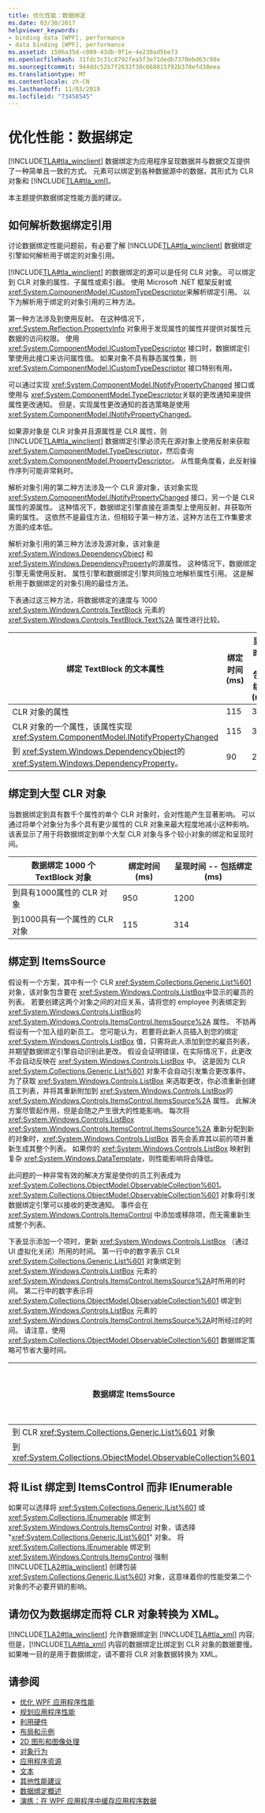 ```yaml
---
title: 优化性能：数据绑定
ms.date: 03/30/2017
helpviewer_keywords:
- binding data [WPF], performance
- data binding [WPF], performance
ms.assetid: 1506a35d-c009-43db-9f1e-4e230ad5be73
ms.openlocfilehash: 31fdc3c31c8792fea5f3e71dedb7370ebd63c98e
ms.sourcegitcommit: 944ddc52b7f2632f30c668815f92b378efd38eea
ms.translationtype: MT
ms.contentlocale: zh-CN
ms.lasthandoff: 11/03/2019
ms.locfileid: "73458545"
---
```

# <a name="optimizing-performance-data-binding"></a>优化性能：数据绑定
[!INCLUDE[TLA#tla_winclient](../../../../includes/tlasharptla-winclient-md.md)] 数据绑定为应用程序呈现数据并与数据交互提供了一种简单且一致的方式。 元素可以绑定到各种数据源中的数据，其形式为 CLR 对象和 [!INCLUDE[TLA#tla_xml](../../../../includes/tlasharptla-xml-md.md)]。  
  
 本主题提供数据绑定性能方面的建议。  

<a name="HowDataBindingReferencesAreResolved"></a>   
## <a name="how-data-binding-references-are-resolved"></a>如何解析数据绑定引用  
 讨论数据绑定性能问题前，有必要了解 [!INCLUDE[TLA#tla_winclient](../../../../includes/tlasharptla-winclient-md.md)] 数据绑定引擎如何解析用于绑定的对象引用。  
  
 [!INCLUDE[TLA#tla_winclient](../../../../includes/tlasharptla-winclient-md.md)] 的数据绑定的源可以是任何 CLR 对象。 可以绑定到 CLR 对象的属性、子属性或索引器。 使用 Microsoft .NET 框架反射或 <xref:System.ComponentModel.ICustomTypeDescriptor>来解析绑定引用。 以下为解析用于绑定的对象引用的三种方法。  
  
 第一种方法涉及到使用反射。 在这种情况下，<xref:System.Reflection.PropertyInfo> 对象用于发现属性的属性并提供对属性元数据的访问权限。 使用 <xref:System.ComponentModel.ICustomTypeDescriptor> 接口时，数据绑定引擎使用此接口来访问属性值。 如果对象不具有静态属性集，则 <xref:System.ComponentModel.ICustomTypeDescriptor> 接口特别有用。  
  
 可以通过实现 <xref:System.ComponentModel.INotifyPropertyChanged> 接口或使用与 <xref:System.ComponentModel.TypeDescriptor>关联的更改通知来提供属性更改通知。 但是，实现属性更改通知的首选策略是使用 <xref:System.ComponentModel.INotifyPropertyChanged>。  
  
 如果源对象是 CLR 对象并且源属性是 CLR 属性，则 [!INCLUDE[TLA#tla_winclient](../../../../includes/tlasharptla-winclient-md.md)] 数据绑定引擎必须先在源对象上使用反射来获取 <xref:System.ComponentModel.TypeDescriptor>，然后查询 <xref:System.ComponentModel.PropertyDescriptor>。 从性能角度看，此反射操作序列可能非常耗时。  
  
 解析对象引用的第二种方法涉及一个 CLR 源对象，该对象实现 <xref:System.ComponentModel.INotifyPropertyChanged> 接口，另一个是 CLR 属性的源属性。 这种情况下，数据绑定引擎直接在源类型上使用反射，并获取所需的属性。 这依然不是最佳方法，但相较于第一种方法，这种方法在工作集要求方面的成本低。  
  
 解析对象引用的第三种方法涉及源对象，该对象是 <xref:System.Windows.DependencyObject> 和 <xref:System.Windows.DependencyProperty>的源属性。 这种情况下，数据绑定引擎无需使用反射。 属性引擎和数据绑定引擎共同独立地解析属性引用。 这是解析用于数据绑定的对象引用的最佳方法。  
  
 下表通过这三种方法，将数据绑定的速度与 1000 <xref:System.Windows.Controls.TextBlock> 元素的 <xref:System.Windows.Controls.TextBlock.Text%2A> 属性进行比较。  
  
|**绑定 TextBlock 的文本属性**|**绑定时间 (ms)**|**呈现时间 -- 包括绑定 (ms)**|  
|--------------------------------------------------|-----------------------------|--------------------------------------------------|  
|CLR 对象的属性|115|314|  
|CLR 对象的一个属性，该属性实现 <xref:System.ComponentModel.INotifyPropertyChanged>|115|305|  
|到 <xref:System.Windows.DependencyObject>的 <xref:System.Windows.DependencyProperty>。|90|263|  
  
<a name="Binding_to_Large_CLR_Objects"></a>   
## <a name="binding-to-large-clr-objects"></a>绑定到大型 CLR 对象  
 当数据绑定到具有数千个属性的单个 CLR 对象时，会对性能产生显著影响。 可以通过将单个对象分为多个具有更少属性的 CLR 对象来最大程度地减小这种影响。 该表显示了用于将数据绑定到单个大型 CLR 对象与多个较小对象的绑定和呈现时间。  
  
|**数据绑定 1000 个 TextBlock 对象**|**绑定时间 (ms)**|**呈现时间 -- 包括绑定 (ms)**|  
|---------------------------------------------|-----------------------------|--------------------------------------------------|  
|到具有1000属性的 CLR 对象|950|1200|  
|到1000具有一个属性的 CLR 对象|115|314|  
  
<a name="Binding_to_an_ItemsSource"></a>   
## <a name="binding-to-an-itemssource"></a>绑定到 ItemsSource  
 假设有一个方案，其中有一个 CLR <xref:System.Collections.Generic.List%601> 对象，该对象包含要在 <xref:System.Windows.Controls.ListBox>中显示的雇员的列表。 若要创建这两个对象之间的对应关系，请将您的 employee 列表绑定到 <xref:System.Windows.Controls.ListBox>的 <xref:System.Windows.Controls.ItemsControl.ItemsSource%2A> 属性。 不妨再假设有一个加入组的新员工。 您可能认为，若要将此新人员插入到您的绑定 <xref:System.Windows.Controls.ListBox> 值，只需将此人添加到您的雇员列表，并期望数据绑定引擎自动识别此更改。 假设会证明错误，在实际情况下，此更改不会自动反映在 <xref:System.Windows.Controls.ListBox> 中。 这是因为 CLR <xref:System.Collections.Generic.List%601> 对象不会自动引发集合更改事件。 为了获取 <xref:System.Windows.Controls.ListBox> 来选取更改，你必须重新创建员工列表，并将其重新附加到 <xref:System.Windows.Controls.ListBox>的 <xref:System.Windows.Controls.ItemsControl.ItemsSource%2A> 属性。 此解决方案尽管起作用，但是会随之产生很大的性能影响。 每次将 <xref:System.Windows.Controls.ListBox> <xref:System.Windows.Controls.ItemsControl.ItemsSource%2A> 重新分配到新的对象时，<xref:System.Windows.Controls.ListBox> 首先会丢弃其以前的项并重新生成其整个列表。 如果你的 <xref:System.Windows.Controls.ListBox> 映射到复杂 <xref:System.Windows.DataTemplate>，则性能影响将会降低。  
  
 此问题的一种非常有效的解决方案是使你的员工列表成为 <xref:System.Collections.ObjectModel.ObservableCollection%601>。 <xref:System.Collections.ObjectModel.ObservableCollection%601> 对象将引发数据绑定引擎可以接收的更改通知。 事件会在 <xref:System.Windows.Controls.ItemsControl> 中添加或移除项，而无需重新生成整个列表。  
  
 下表显示添加一个项时，更新 <xref:System.Windows.Controls.ListBox> （通过 UI 虚拟化关闭）所用的时间。 第一行中的数字表示 CLR <xref:System.Collections.Generic.List%601> 对象绑定到 <xref:System.Windows.Controls.ListBox> 元素的 <xref:System.Windows.Controls.ItemsControl.ItemsSource%2A>时所用的时间。 第二行中的数字表示将 <xref:System.Collections.ObjectModel.ObservableCollection%601> 绑定到 <xref:System.Windows.Controls.ListBox> 元素的 <xref:System.Windows.Controls.ItemsControl.ItemsSource%2A>时所经过的时间。 请注意，使用 <xref:System.Collections.ObjectModel.ObservableCollection%601> 数据绑定策略可节省大量时间。  
  
|**数据绑定 ItemsSource**|**1 个项的更新时间 (ms)**|  
|--------------------------------------|---------------------------------------|  
|到 CLR <xref:System.Collections.Generic.List%601> 对象|1656|  
|到 <xref:System.Collections.ObjectModel.ObservableCollection%601>|20|  
  
<a name="Binding_IList_to_ItemsControl_not_IEnumerable"></a>   
## <a name="bind-ilist-to-itemscontrol-not-ienumerable"></a>将 IList 绑定到 ItemsControl 而非 IEnumerable  
 如果可以选择将 <xref:System.Collections.Generic.IList%601> 或 <xref:System.Collections.IEnumerable> 绑定到 <xref:System.Windows.Controls.ItemsControl> 对象，请选择 "<xref:System.Collections.Generic.IList%601>" 对象。 将 <xref:System.Collections.IEnumerable> 绑定到 <xref:System.Windows.Controls.ItemsControl> 强制 [!INCLUDE[TLA2#tla_winclient](../../../../includes/tla2sharptla-winclient-md.md)] 创建包装 <xref:System.Collections.Generic.IList%601> 对象，这意味着你的性能受第二个对象的不必要开销的影响。  
  
<a name="Do_not_Convert_CLR_objects_to_Xml_Just_For_Data_Binding"></a>   
## <a name="do-not-convert-clr-objects-to-xml-just-for-data-binding"></a>请勿仅为数据绑定而将 CLR 对象转换为 XML。  
 [!INCLUDE[TLA2#tla_winclient](../../../../includes/tla2sharptla-winclient-md.md)] 允许数据绑定到 [!INCLUDE[TLA#tla_xml](../../../../includes/tlasharptla-xml-md.md)] 内容;但是，[!INCLUDE[TLA#tla_xml](../../../../includes/tlasharptla-xml-md.md)] 内容的数据绑定比绑定到 CLR 对象的数据要慢。 如果唯一目的是用于数据绑定，请不要将 CLR 对象数据转换为 XML。  
  
## <a name="see-also"></a>请参阅

- [优化 WPF 应用程序性能](optimizing-wpf-application-performance.md)
- [规划应用程序性能](planning-for-application-performance.md)
- [利用硬件](optimizing-performance-taking-advantage-of-hardware.md)
- [布局和示例](optimizing-performance-layout-and-design.md)
- [2D 图形和图像处理](optimizing-performance-2d-graphics-and-imaging.md)
- [对象行为](optimizing-performance-object-behavior.md)
- [应用程序资源](optimizing-performance-application-resources.md)
- [文本](optimizing-performance-text.md)
- [其他性能建议](optimizing-performance-other-recommendations.md)
- [数据绑定概述](../../../desktop-wpf/data/data-binding-overview.md)
- [演练：在 WPF 应用程序中缓存应用程序数据](walkthrough-caching-application-data-in-a-wpf-application.md)

